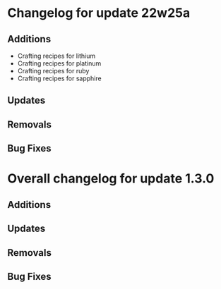 # Changelog for update 22w25a

## Additions

- Crafting recipes for lithium
- Crafting recipes for platinum
- Crafting recipes for ruby
- Crafting recipes for sapphire

## Updates

## Removals

## Bug Fixes

# Overall changelog for update 1.3.0

## Additions

## Updates

## Removals

## Bug Fixes
